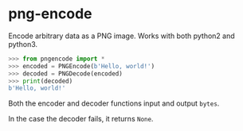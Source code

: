 png-encode
==========

Encode arbitrary data as a PNG image. Works with both python2 and python3.

```python
>>> from pngencode import *
>>> encoded = PNGEncode(b'Hello, world!')
>>> decoded = PNGDecode(encoded)
>>> print(decoded)
b'Hello, world!'
```

Both the encoder and decoder functions input and output `bytes`.

In the case the decoder fails, it returns `None`.
